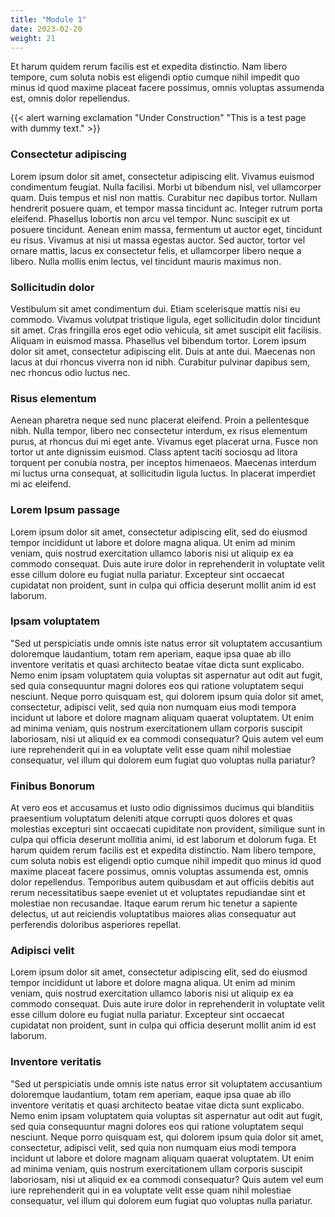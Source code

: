 ```yaml
---
title: "Module 1"
date: 2023-02-20
weight: 21
---
```


Et harum quidem rerum facilis est et expedita distinctio. Nam libero tempore, cum soluta nobis est eligendi optio cumque nihil impedit quo minus id quod maxime placeat facere possimus, omnis voluptas assumenda est, omnis dolor repellendus.

{{< alert warning exclamation "Under Construction" "This is a test page with dummy text." >}}


### Consectetur adipiscing
Lorem ipsum dolor sit amet, consectetur adipiscing elit. Vivamus euismod condimentum feugiat. Nulla facilisi. Morbi ut bibendum nisl, vel ullamcorper quam. Duis tempus et nisl non mattis. Curabitur nec dapibus tortor. Nullam hendrerit posuere quam, et tempor massa tincidunt ac. Integer rutrum porta eleifend. Phasellus lobortis non arcu vel tempor. Nunc suscipit ex ut posuere tincidunt. Aenean enim massa, fermentum ut auctor eget, tincidunt eu risus. Vivamus at nisi ut massa egestas auctor. Sed auctor, tortor vel ornare mattis, lacus ex consectetur felis, et ullamcorper libero neque a libero. Nulla mollis enim lectus, vel tincidunt mauris maximus non.

### Sollicitudin dolor
Vestibulum sit amet condimentum dui. Etiam scelerisque mattis nisi eu commodo. Vivamus volutpat tristique ligula, eget sollicitudin dolor tincidunt sit amet. Cras fringilla eros eget odio vehicula, sit amet suscipit elit facilisis. Aliquam in euismod massa. Phasellus vel bibendum tortor. Lorem ipsum dolor sit amet, consectetur adipiscing elit. Duis at ante dui. Maecenas non lacus at dui rhoncus viverra non id nibh. Curabitur pulvinar dapibus sem, nec rhoncus odio luctus nec.

### Risus elementum
Aenean pharetra neque sed nunc placerat eleifend. Proin a pellentesque nibh. Nulla tempor, libero nec consectetur interdum, ex risus elementum purus, at rhoncus dui mi eget ante. Vivamus eget placerat urna. Fusce non tortor ut ante dignissim euismod. Class aptent taciti sociosqu ad litora torquent per conubia nostra, per inceptos himenaeos. Maecenas interdum mi luctus urna consequat, at sollicitudin ligula luctus. In placerat imperdiet mi ac eleifend.

### Lorem Ipsum passage
Lorem ipsum dolor sit amet, consectetur adipiscing elit, sed do eiusmod tempor incididunt ut labore et dolore magna aliqua. Ut enim ad minim veniam, quis nostrud exercitation ullamco laboris nisi ut aliquip ex ea commodo consequat. Duis aute irure dolor in reprehenderit in voluptate velit esse cillum dolore eu fugiat nulla pariatur. Excepteur sint occaecat cupidatat non proident, sunt in culpa qui officia deserunt mollit anim id est laborum.

### Ipsam voluptatem
"Sed ut perspiciatis unde omnis iste natus error sit voluptatem accusantium doloremque laudantium, totam rem aperiam, eaque ipsa quae ab illo inventore veritatis et quasi architecto beatae vitae dicta sunt explicabo. Nemo enim ipsam voluptatem quia voluptas sit aspernatur aut odit aut fugit, sed quia consequuntur magni dolores eos qui ratione voluptatem sequi nesciunt. Neque porro quisquam est, qui dolorem ipsum quia dolor sit amet, consectetur, adipisci velit, sed quia non numquam eius modi tempora incidunt ut labore et dolore magnam aliquam quaerat voluptatem. Ut enim ad minima veniam, quis nostrum exercitationem ullam corporis suscipit laboriosam, nisi ut aliquid ex ea commodi consequatur? Quis autem vel eum iure reprehenderit qui in ea voluptate velit esse quam nihil molestiae consequatur, vel illum qui dolorem eum fugiat quo voluptas nulla pariatur?

### Finibus Bonorum
At vero eos et accusamus et iusto odio dignissimos ducimus qui blanditiis praesentium voluptatum deleniti atque corrupti quos dolores et quas molestias excepturi sint occaecati cupiditate non provident, similique sunt in culpa qui officia deserunt mollitia animi, id est laborum et dolorum fuga. Et harum quidem rerum facilis est et expedita distinctio. Nam libero tempore, cum soluta nobis est eligendi optio cumque nihil impedit quo minus id quod maxime placeat facere possimus, omnis voluptas assumenda est, omnis dolor repellendus. Temporibus autem quibusdam et aut officiis debitis aut rerum necessitatibus saepe eveniet ut et voluptates repudiandae sint et molestiae non recusandae. Itaque earum rerum hic tenetur a sapiente delectus, ut aut reiciendis voluptatibus maiores alias consequatur aut perferendis doloribus asperiores repellat.

### Adipisci velit
Lorem ipsum dolor sit amet, consectetur adipiscing elit, sed do eiusmod tempor incididunt ut labore et dolore magna aliqua. Ut enim ad minim veniam, quis nostrud exercitation ullamco laboris nisi ut aliquip ex ea commodo consequat. Duis aute irure dolor in reprehenderit in voluptate velit esse cillum dolore eu fugiat nulla pariatur. Excepteur sint occaecat cupidatat non proident, sunt in culpa qui officia deserunt mollit anim id est laborum.

### Inventore veritatis
"Sed ut perspiciatis unde omnis iste natus error sit voluptatem accusantium doloremque laudantium, totam rem aperiam, eaque ipsa quae ab illo inventore veritatis et quasi architecto beatae vitae dicta sunt explicabo. Nemo enim ipsam voluptatem quia voluptas sit aspernatur aut odit aut fugit, sed quia consequuntur magni dolores eos qui ratione voluptatem sequi nesciunt. Neque porro quisquam est, qui dolorem ipsum quia dolor sit amet, consectetur, adipisci velit, sed quia non numquam eius modi tempora incidunt ut labore et dolore magnam aliquam quaerat voluptatem. Ut enim ad minima veniam, quis nostrum exercitationem ullam corporis suscipit laboriosam, nisi ut aliquid ex ea commodi consequatur? Quis autem vel eum iure reprehenderit qui in ea voluptate velit esse quam nihil molestiae consequatur, vel illum qui dolorem eum fugiat quo voluptas nulla pariatur.